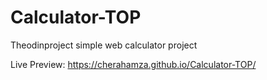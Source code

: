 # Calculator-TOP
Theodinproject simple  web calculator project

Live Preview:
https://cherahamza.github.io/Calculator-TOP/